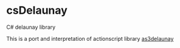 csDelaunay
==========

C# delaunay library

This is a port and interpretation of actionscript library [as3delaunay](http://nodename.github.io/as3delaunay/)
